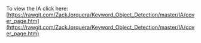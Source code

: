 To view the IA click here: [https://rawgit.com/ZackJorquera/Keyword_Object_Detection/master/IA/cover_page.htm](https://rawgit.com/ZackJorquera/Keyword_Object_Detection/master/IA/cover_page.htm)
